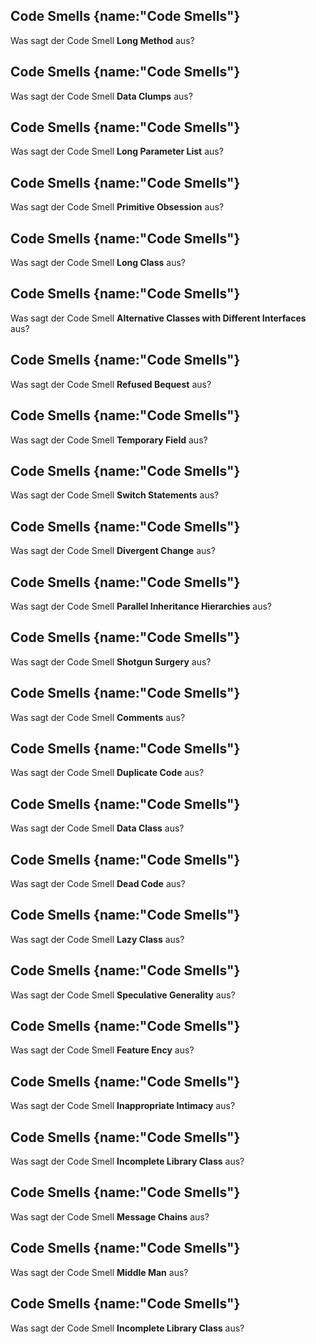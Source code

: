 ## Code Smells {name:"Code Smells"}
<p>Was sagt der Code Smell <b>Long Method</b> aus?</p>

## Code Smells {name:"Code Smells"}
<p>Was sagt der Code Smell <b>Data Clumps</b> aus?</p>

## Code Smells {name:"Code Smells"}
<p>Was sagt der Code Smell <b>Long Parameter List</b> aus?</p>

## Code Smells {name:"Code Smells"}
<p>Was sagt der Code Smell <b>Primitive Obsession</b> aus?</p>

## Code Smells {name:"Code Smells"}
<p>Was sagt der Code Smell <b>Long Class</b> aus?</p>

## Code Smells {name:"Code Smells"}
<p>Was sagt der Code Smell <b>Alternative Classes with Different Interfaces</b> aus?</p>

## Code Smells {name:"Code Smells"}
<p>Was sagt der Code Smell <b>Refused Bequest</b> aus?</p>

## Code Smells {name:"Code Smells"}
<p>Was sagt der Code Smell <b>Temporary Field</b> aus?</p>

## Code Smells {name:"Code Smells"}
<p>Was sagt der Code Smell <b>Switch Statements</b> aus?</p>

## Code Smells {name:"Code Smells"}
<p>Was sagt der Code Smell <b>Divergent Change</b> aus?</p>

## Code Smells {name:"Code Smells"}
<p>Was sagt der Code Smell <b>Parallel Inheritance Hierarchies</b> aus?</p>

## Code Smells {name:"Code Smells"}
<p>Was sagt der Code Smell <b>Shotgun Surgery</b> aus?</p>

## Code Smells {name:"Code Smells"}
<p>Was sagt der Code Smell <b>Comments</b> aus?</p>

## Code Smells {name:"Code Smells"}
<p>Was sagt der Code Smell <b>Duplicate Code</b> aus?</p>

## Code Smells {name:"Code Smells"}
<p>Was sagt der Code Smell <b>Data Class</b> aus?</p>

## Code Smells {name:"Code Smells"}
<p>Was sagt der Code Smell <b>Dead Code</b> aus?</p>

## Code Smells {name:"Code Smells"}
<p>Was sagt der Code Smell <b>Lazy Class</b> aus?</p>

## Code Smells {name:"Code Smells"}
<p>Was sagt der Code Smell <b>Speculative Generality</b> aus?</p>

## Code Smells {name:"Code Smells"}
<p>Was sagt der Code Smell <b>Feature Ency</b> aus?</p>

## Code Smells {name:"Code Smells"}
<p>Was sagt der Code Smell <b>Inappropriate Intimacy</b> aus?</p>

## Code Smells {name:"Code Smells"}
<p>Was sagt der Code Smell <b>Incomplete Library Class</b> aus?</p>

## Code Smells {name:"Code Smells"}
<p>Was sagt der Code Smell <b>Message Chains</b> aus?</p>

## Code Smells {name:"Code Smells"}
<p>Was sagt der Code Smell <b>Middle Man</b> aus?</p>

## Code Smells {name:"Code Smells"}
<p>Was sagt der Code Smell <b>Incomplete Library Class</b> aus?</p>